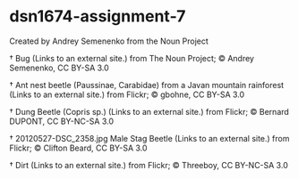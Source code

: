 # dsn1674-assignment-7

Created by Andrey Semenenko from the Noun Project

† Bug (Links to an external site.) from The Noun Project; © Andrey Semenenko, CC BY-SA 3.0

† Ant nest beetle (Paussinae, Carabidae) from a Javan mountain rainforest (Links to an external site.) from Flickr; © gbohne, CC BY-SA 3.0

† Dung Beetle (Copris sp.) (Links to an external site.) from Flickr; © Bernard DUPONT, CC BY-NC-SA 3.0

† 20120527-DSC_2358.jpg Male Stag Beetle (Links to an external site.) from Flickr; © Clifton Beard, CC BY-SA 3.0

† Dirt (Links to an external site.) from Flickr; © Threeboy, CC BY-NC-SA 3.0
